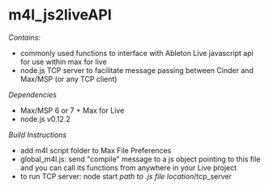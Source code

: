 m4l_js2liveAPI
==============

*Contains:*

- commonly used functions to interface with Ableton Live javascript api for use within max for live
- node.js TCP server to facilitate message passing between Cinder and Max/MSP (or any TCP client)

*Dependencies*

- Max/MSP 6 or 7 + Max for Live
- node.js v0.12.2

*Build Instructions*

- add m4l script folder to Max File Preferences
- global_m4l.js: send "compile" message to a js object pointing to this file and you can call its functions from anywhere in your Live project
- to run TCP server: node start *path to .js file location*/tcp_server
